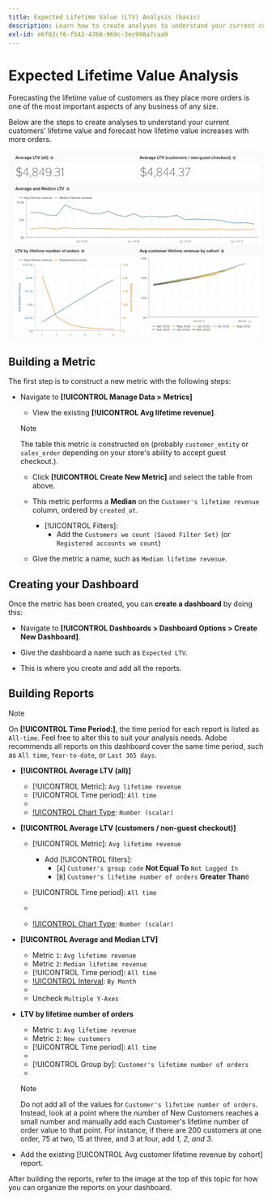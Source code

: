 ```yaml
---
title: Expected Lifetime Value (LTV) Analysis (basic)
description: Learn how to create analyses to understand your current customers' lifetime value, and forecast how lifetime value increases with more orders.
exl-id: e6f02cf6-f542-4768-969c-3ec998a7caa9
---
```

# Expected Lifetime Value Analysis

Forecasting the lifetime value of customers as they place more orders is one of the most important aspects of any business of any size.

Below are the steps to create analyses to understand your current customers' lifetime value and forecast how lifetime value increases with more orders.

![expected lifetime value](../../assets/expected_ltv_720.png)

## Building a Metric

The first step is to construct a new metric with the following steps:
* Navigate to **[!UICONTROL Manage Data > Metrics]**
  * View the existing **[!UICONTROL Avg lifetime revenue]**.

   >[!NOTE]
   >
   >The table this metric is constructed on (probably `customer_entity` or `sales_order` depending on your store's ability to accept guest checkout.).

  * Click **[!UICONTROL Create New Metric]** and select the table from above.
  * This metric performs a **Median** on the `Customer's lifetime revenue` column, ordered by `created_at`.
    * [!UICONTROL Filters]:
      * Add the `Customers we count (Saved Filter Set)` (or `Registered accounts we count`)

  * Give the metric a name, such as `Median lifetime revenue`.

## Creating your Dashboard

Once the metric has been created, you can **create a dashboard** by doing this:
* Navigate to **[!UICONTROL Dashboards > Dashboard Options > Create New Dashboard]**.
* Give the dashboard a name such as `Expected LTV`.

* This is where you create and add all the reports.

## Building Reports

>[!NOTE]
>
>On **[!UICONTROL Time Period:]**, the time period for each report is listed as `All-time`. Feel free to alter this to suit your analysis needs. Adobe recommends all reports on this dashboard cover the same time period, such as `All time`, `Year-to-date`, or `Last 365 days`.

* **[!UICONTROL Average LTV (all)]**
  * [!UICONTROL Metric]: `Avg lifetime revenue`
  * [!UICONTROL Time period]: `All time`
  * [!UICONTROL Interval]: `None`
  * [!UICONTROL Chart Type]: `Number (scalar)`

* **[!UICONTROL Average LTV (customers / non-guest checkout)]**
  * [!UICONTROL Metric]: `Avg lifetime revenue`
    * Add [!UICONTROL filters]:
      * [`A`] `Customer's group code` **Not Equal To** `Not Logged In`
      * [`B`] `Customer's lifetime number of orders` **Greater Than**`0`

  * [!UICONTROL Time period]: `All time`
  * [!UICONTROL Interval]: `None`
  * [!UICONTROL Chart Type]: `Number (scalar)`

* **[!UICONTROL Average and Median LTV]**
  * Metric `1`: `Avg lifetime revenue`
  * Metric `2`: `Median lifetime revenue`
  * [!UICONTROL Time period]: `All time`
  * [!UICONTROL Interval]: `By Month`
  * [!UICONTROL Chart Type]: `Line`
  * Uncheck `Multiple Y-Axes`

* **LTV by lifetime number of orders**
  * Metric `1`: `Avg lifetime revenue`
  * Metric `2`: `New customers`
  * [!UICONTROL Time period]: `All time`
  * [!UICONTROL Interval]: `None`
  * [!UICONTROL Group by]: `Customer's lifetime number of orders`
  * [!UICONTROL Chart Type]: `Line`

   >[!NOTE]
   >
   >Do not add all of the values for `Customer's lifetime number of orders`. Instead, look at a point where the number of New Customers reaches a small number and manually add each Customer's lifetime number of order value to that point. For instance, if there are 200 customers at one order, 75 at two, 15 at three, and 3 at four, add *1, 2, and 3*.

* Add the existing [!UICONTROL Avg customer lifetime revenue by cohort] report.

After building the reports, refer to the image at the top of this topic for how you can organize the reports on your dashboard.
